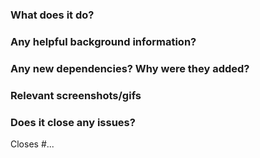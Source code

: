 ### What does it do?


### Any helpful background information?


### Any new dependencies? Why were they added?


### Relevant screenshots/gifs


### Does it close any issues?

Closes #...
